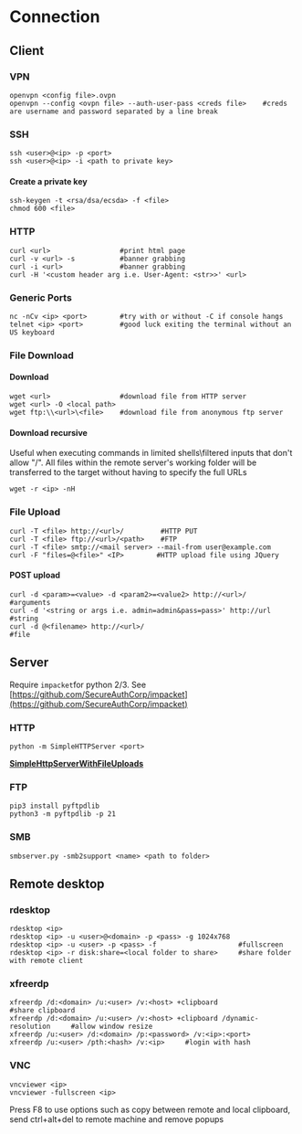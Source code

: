 # Connection

## Client

### VPN

```
openvpn <config file>.ovpn
openvpn --config <ovpn file> --auth-user-pass <creds file>    #creds are username and password separated by a line break
```

### SSH

```
ssh <user>@<ip> -p <port>
ssh <user>@<ip> -i <path to private key>
```

#### Create a private key

```
ssh-keygen -t <rsa/dsa/ecsda> -f <file>
chmod 600 <file>
```

### HTTP

```
curl <url>                 #print html page
curl -v <url> -s           #banner grabbing
curl -i <url>              #banner grabbing
curl -H '<custom header arg i.e. User-Agent: <str>>' <url>
```

### Generic Ports

```
nc -nCv <ip> <port>        #try with or without -C if console hangs
telnet <ip> <port>         #good luck exiting the terminal without an US keyboard
```

### File Download

#### Download

```
wget <url>                 #download file from HTTP server
wget <url> -O <local path>
wget ftp:\\<url>\<file>    #download file from anonymous ftp server
```

#### Download recursive

Useful when executing commands in limited shells\filtered inputs that don't allow "/". All files within the remote server's working folder will be transferred to the target without having to specify the full URLs

```
wget -r <ip> -nH
```

### File Upload

```
curl -T <file> http://<url>/         #HTTP PUT
curl -T <file> ftp://<url>/<path>    #FTP
curl -T <file> smtp://<mail server> --mail-from user@example.com
curl -F "files=@<file>" <IP>        #HTTP upload file using JQuery
```

#### POST upload

```
curl -d <param>=<value> -d <param2>=<value2> http://<url>/        #arguments
curl -d '<string or args i.e. admin=admin&pass=pass>' http://url  #string
curl -d @<filename> http://<url>/                                 #file
```

## Server

Require `impacket`for python 2/3. See [https://github.com/SecureAuthCorp/impacket](https://github.com/SecureAuthCorp/impacket)

### HTTP

```
python -m SimpleHTTPServer <port>
```

[**SimpleHttpServerWithFileUploads**](https://gist.github.com/UniIsland/3346170)

### FTP

```
pip3 install pyftpdlib
python3 -m pyftpdlib -p 21
```

### SMB

```
smbserver.py -smb2support <name> <path to folder>
```

## Remote desktop

### rdesktop

```
rdesktop <ip>
rdesktop <ip> -u <user>@<domain> -p <pass> -g 1024x768
rdesktop <ip> -u <user> -p <pass> -f                    #fullscreen 
rdesktop <ip> -r disk:share=<local folder to share>     #share folder with remote client
```

### xfreerdp

```
xfreerdp /d:<domain> /u:<user> /v:<host> +clipboard                         #share clipboard
xfreerdp /d:<domain> /u:<user> /v:<host> +clipboard /dynamic-resolution     #allow window resize
xfreerdp /u:<user> /d:<domain> /p:<password> /v:<ip>:<port>
xfreerdp /u:<user> /pth:<hash> /v:<ip>     #login with hash
```

### VNC

```
vncviewer <ip> 
vncviewer -fullscreen <ip> 
```

Press F8 to use options such as copy between remote and local clipboard, send ctrl+alt+del to remote machine and remove popups
